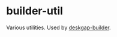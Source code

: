 # builder-util

Various utilities. Used by [deskgap-builder](https://github.com/deskgap-userland/deskgap-builder).